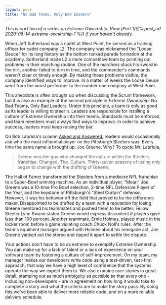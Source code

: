 ```yaml
---
layout: post
title: "No Bad Teams, Only Bad Leaders"
---
```


_This is part two of a series on Extreme Ownership. View [Part 1]({% post_url 2020-06-14-extreme-ownership-1 %}) if your haven't already._

When Jeff Sutherland was a cadet at West Point, he served as a training officer for cadet company L2. The company was nicknamed the "Loose Deuce" for its long history as the bottom ranked parade formation at the academy. Sutherland made L2 a more competitive team by pointing out problems in their marching routine. One of the marchers stuck his sword in the dirt, another failed to turn in time, and the commander's commands weren't clear or timely enough. By making these problems visible, the company identified ways to improve. In a matter of weeks the Loose Deuce went from the worst performer to the number one company at West Point.

This anecdote is often brought up when discussing the Scrum framework, but it is also an example of the second principle in _Extreme Ownership_: No Bad Teams, Only Bad Leaders. Under this principle, a team is only as good as its leader is willing to steer it. Leaders are responsible for instilling a culture of Extreme Ownership into their teams. Standards must be enforced, and team members must always find ways to improve. In order to achieve success, leaders must keep raising the bar.

On Bob Labriola's column [Asked and Answered](https://www.steelers.com/news/archive/asked-and-answered/), readers would occasionally ask who the most influential player on the Pittsburgh Steelers was. Every time the same name is brought up: Joe Greene. Why? To quote Mr. Labriola, 

> Greene was the guy who changed the culture within the Steelers franchise. Changed. The. Culture. Thirty-seven seasons of losing only began to change with the drafting of Greene.

The Hall of Famer transformed the Steelers from a mediocre NFL franchise to a Super-Bowl winning machine. As an individual player, "Mean" Joe Greene was a 10-time Pro Bowl selection, 2-time NFL Defensive Player of the Year, and the keystone of Pittsburgh's "Steel Curtain" defense. However, it was his behavior off the field that proved to be the difference maker. Disappointed to be drafted by a team with a reputation for losing, Greene mentored his teammates and pushed them to be better. Fellow Steeler Lynn Swann stated Greene would express discontent if players gave less than 100 percent. Another teammate, Ernie Holmes, played music in the locker room before a game violating coach Chuck Noll's rules. After the team's equiment manager argued with Holmes about his renegade act, Joe Greene yanked out the stereo and ripped it apart to settle the dispute.

Your actions don't have to be as extreme to exemplify Extreme Ownership. You can make up for a lack of talent or a lack of experience on your software team by fostering a culture of self-improvement. On my team, my manager makes our developers write code using a test-driven, test-first approach; that way we have a high level of confidence that the systems operate the way we expect them to. We also examine user stories in great detail, stamping out as much ambiguity as possible so that every one - including non-developers - are in agreement on how long it would take to complete a story and what the criteria are to make the story pass. By doing this we've been able to deliver more reliable code, and on a more reliable delivery schedule.
